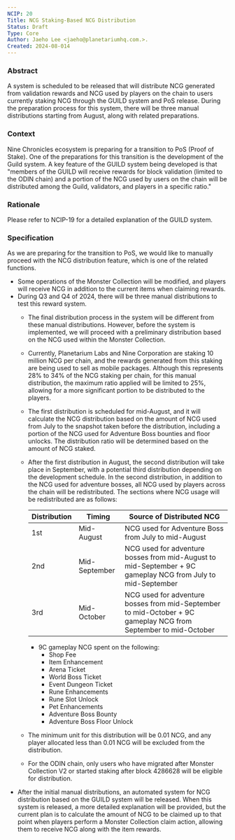 ```yaml
---
NCIP: 20
Title: NCG Staking-Based NCG Distribution
Status: Draft
Type: Core
Author: Jaeho Lee <jaeho@planetariumhq.com.>.
Created: 2024-08-014
---
```




### Abstract

A system is scheduled to be released that will distribute NCG generated from validation rewards and NCG used by players on the chain to users currently staking NCG through the GUILD system and PoS release. During the preparation process for this system, there will be three manual distributions starting from August, along with related preparations.

### Context

Nine Chronicles ecosystem is preparing for a transition to PoS (Proof of Stake). One of the preparations for this transition is the development of the Guild system. A key feature of the GUILD system being developed is that "members of the GUILD will receive rewards for block validation (limited to the ODIN chain) and a portion of the NCG used by users on the chain will be distributed among the Guild, validators, and players in a specific ratio."

### Rationale

Please refer to NCIP-19 for a detailed explanation of the GUILD system.

### Specification

As we are preparing for the transition to PoS, we would like to manually proceed with the NCG distribution feature, which is one of the related functions.

- Some operations of the Monster Collection will be modified, and players will receive NCG in addition to the current items when claiming rewards.
- During Q3 and Q4 of 2024, there will be three manual distributions to test this reward system.
    - The final distribution process in the system will be different from these manual distributions. However, before the system is implemented, we will proceed with a preliminary distribution based on the NCG used within the Monster Collection.
    - Currently, Planetarium Labs and Nine Corporation are staking 10 million NCG per chain, and the rewards generated from this staking are being used to sell as mobile packages. Although this represents 28% to 34% of the NCG staking per chain, for this manual distribution, the maximum ratio applied will be limited to 25%, allowing for a more significant portion to be distributed to the players.
    - The first distribution is scheduled for mid-August, and it will calculate the NCG distribution based on the amount of NCG used from July to the snapshot taken before the distribution, including a portion of the NCG used for Adventure Boss bounties and floor unlocks. The distribution ratio will be determined based on the amount of NCG staked.
    - After the first distribution in August, the second distribution will take place in September, with a potential third distribution depending on the development schedule. In the second distribution, in addition to the NCG used for adventure bosses, all NCG used by players across the chain will be redistributed. The sections where NCG usage will be redistributed are as follows:
        
        
        | Distribution | Timing | Source of Distributed NCG |
        | --- | --- | --- |
        | 1st | Mid-August | NCG used for Adventure Boss from July to mid-August |
        | 2nd | Mid-September | NCG used for adventure bosses from mid-August to mid-September + 9C gameplay NCG from July to mid-September |
        | 3rd | Mid-October | NCG used for adventure bosses from mid-September to mid-October + 9C gameplay NCG from September to mid-October |
        - 9C gameplay NCG spent on the following:
            - Shop Fee
            - Item Enhancement
            - Arena Ticket
            - World Boss Ticket
            - Event Dungeon Ticket
            - Rune Enhancements
            - Rune Slot Unlock
            - Pet Enhancements
            - Adventure Boss Bounty
            - Adventure Boss Floor Unlock
    - The minimum unit for this distribution will be 0.01 NCG, and any player allocated less than 0.01 NCG will be excluded from the distribution.
    - For the ODIN chain, only users who have migrated after Monster Collection V2 or started staking after block 4286628 will be eligible for distribution.
- After the initial manual distributions, an automated system for NCG distribution based on the GUILD system will be released. When this system is released, a more detailed explanation will be provided, but the current plan is to calculate the amount of NCG to be claimed up to that point when players perform a Monster Collection claim action, allowing them to receive NCG along with the item rewards.